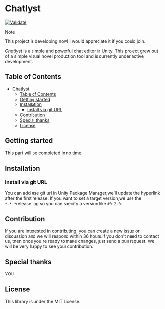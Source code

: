 # Chatlyst

[![Validate](https://github.com/Morsiusiurandum/Chatlyst/actions/workflows/unity-unit-test.yml/badge.svg)](https://github.com/Morsiusiurandum/Chatlyst/actions/workflows/unity-unit-test.yml)

> [!NOTE]
> This project is developing now! I would appreciate it if you could join.

*Chatlyst* is a simple and powerful chat editor in Unity. This project grew out of a simple visual novel production tool and is currently under active development.

## Table of Contents
<!--ts-->
* [Chatlyst](#chatlyst)
  * [Table of Contents](#table-of-contents)
  * [Getting started](#getting-started)
  * [Installation](#installation)
    * [Install via git URL](#install-via-git-url)
  * [Contribution](#contribution)
  * [Special thanks](#special-thanks)
  * [License](#license)
<!--te-->

## Getting started

This part will be completed in no time.

## Installation

### Install via git URL

You can add use git url in Unity Package Manager,we'll update the hyperlink after the first release.
If you want to set a target version,we use the `*.*.*`release tag so you can specify a version like `#0.2.0`.

## Contribution

If you are interested in contributing, you can create a new issue or discussion and we will respond within 36 hours.If you don't need to contact us, then once you're ready to make changes, just send a pull request. We will be very happy to see your contribution.

## Special thanks

YOU

## License

This library is under the MIT License.
